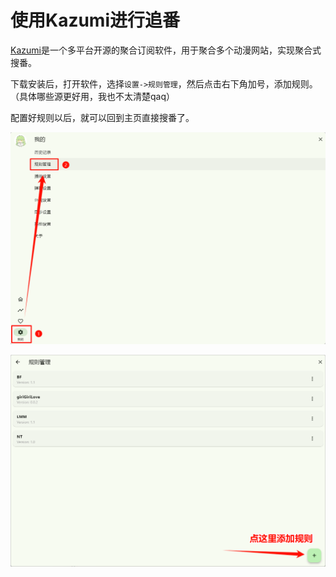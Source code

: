 # 使用Kazumi进行追番

[Kazumi](https://github.com/Predidit/Kazumi)是一个多平台开源的聚合订阅软件，用于聚合多个动漫网站，实现聚合式搜番。

下载安装后，打开软件，选择`设置->规则管理`，然后点击右下角加号，添加规则。（具体哪些源更好用，我也不太清楚qaq）

配置好规则以后，就可以回到主页直接搜番了。

![image-20240811203153230](./Kazumi.assets/设置Kazumi.png)

![image-20240811203302145](./Kazumi.assets/添加规则.png)

